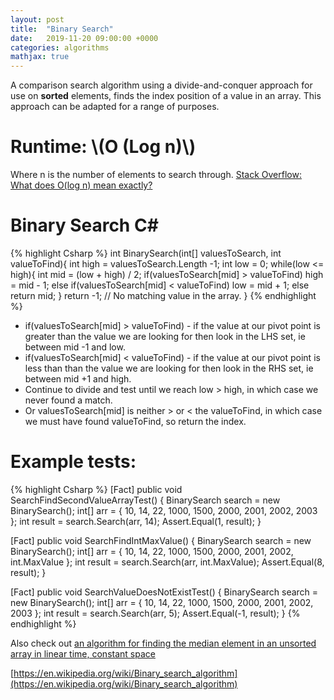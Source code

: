 ```yaml
---
layout: post
title:  "Binary Search"
date:   2019-11-20 09:00:00 +0000
categories: algorithms
mathjax: true
---
```

A comparison search algorithm using a divide-and-conquer approach for use on **sorted** elements, finds the index position of a value in an array. This approach can be adapted for a range of purposes.

# Runtime: \\(O (Log n)\\)
Where n is the number of elements to search through.
[Stack Overflow: What does O(log n) mean exactly?](https://stackoverflow.com/questions/2307283)

# Binary Search C#
{% highlight Csharp %}
int BinarySearch(int[] valuesToSearch, int valueToFind){
	int high = valuesToSearch.Length -1;
	int low = 0;
	while(low <= high){
		int mid = (low + high) / 2;
		if(valuesToSearch[mid] > valueToFind)
			high = mid - 1;
		else if(valuesToSearch[mid] < valueToFind)
			low = mid + 1;
		else
			return mid;
	}
	return -1; // No matching value in the array.
}
{% endhighlight %}

* if(valuesToSearch[mid] > valueToFind) - if the value at our pivot point is greater than the value we are looking for then look in the LHS set, ie between mid -1 and low.
* if(valuesToSearch[mid] < valueToFind) - if the value at our pivot point is less than than the value we are looking for then look in the RHS set, ie between mid +1 and high.
* Continue to divide and test until we reach low > high, in which case we never found a match.
* Or valuesToSearch[mid] is neither > or < the valueToFind, in which case we must have found valueToFind, so return the index.

# Example tests:
{% highlight Csharp %}
[Fact]
public void SearchFindSecondValueArrayTest()
{
	BinarySearch search = new BinarySearch();
	int[] arr = { 10, 14, 22, 1000, 1500, 2000, 2001, 2002, 2003 };
	int result = search.Search(arr, 14);
	Assert.Equal(1, result);
}

[Fact]
public void SearchFindIntMaxValue()
{
	BinarySearch search = new BinarySearch();
	int[] arr = { 10, 14, 22, 1000, 1500, 2000, 2001, 2002, int.MaxValue };
	int result = search.Search(arr, int.MaxValue);
	Assert.Equal(8, result);
}

[Fact]
public void SearchValueDoesNotExistTest()
{
	BinarySearch search = new BinarySearch();
	int[] arr = { 10, 14, 22, 1000, 1500, 2000, 2001, 2002, 2003 };
	int result = search.Search(arr, 5);
	Assert.Equal(-1, result);
}
{% endhighlight %}

Also check out [an algorithm for finding the median element in an unsorted array in linear time, constant space](https://www.quora.com/Whats-an-algorithm-for-finding-the-median-element-in-an-unsorted-array-in-linear-time-constant-space)

[https://en.wikipedia.org/wiki/Binary_search_algorithm](https://en.wikipedia.org/wiki/Binary_search_algorithm)